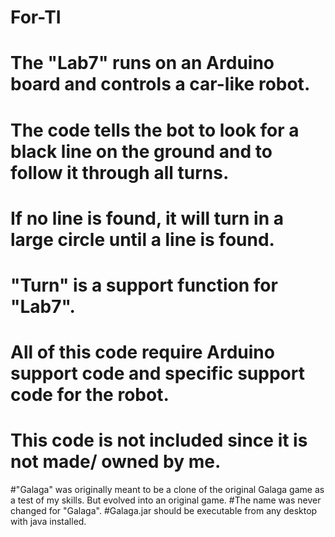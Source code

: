 # For-TI
# The "Lab7" runs on an Arduino board and controls a car-like robot. 
# The code tells the bot to look for a black line on the ground and to follow it through all turns.
# If no line is found, it will turn in a large circle until a line is found. 
# "Turn" is a support function for "Lab7". 
# All of this code require Arduino support code and specific support code for the robot. 
# This code is not included since it is not made/ owned by me. 

#"Galaga" was originally meant to be a clone of the original Galaga game as a test of my skills. But evolved into an original game.
#The name was never changed for "Galaga". 
#Galaga.jar should be executable from any desktop with java installed. 
